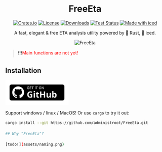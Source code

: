 <div align="center">

# FreeEta

[![Crates.io](https://img.shields.io/crates/v/FreeEta.svg)](https://crates.io/crates/FreeEta)
[![License](https://img.shields.io/crates/l/FreeEta.svg)](https://github.com/Administroot/FreeEta/blob/main/LICENSE)
[![Downloads](https://img.shields.io/crates/d/FreeEta.svg)](https://github.com/Administroot/FreeEta/releases/latest)
[![Test Status](https://img.shields.io/github/actions/workflow/status/administroot/FreeEta/test.yml?branch=master&event=push&label=test)](https://github.com/administroot/FreeEta/actions)
[![Made with iced](https://iced.rs/badge.svg)](https://github.com/iced-rs/iced)

A fast, elegant & free ETA analysis utility powered by 🦀 Rust, 🧊 iced.

<img alt="FreeEta" src="assets/showcase.gif" width="70%">

</div>

> ❗❗❗<span style="color:rgb(255, 0, 0)">Main functions are not yet!</span>

## Installation

<a href="https://github.com/Administroot/FreeEta/releases">
  <img src="static/svg/get_it_on_github.svg" alt="Get it on Github" width="200"/>
</a>

Support windows / linux / MacOS! Or use `cargo` to try it out:

```bash
cargo install --git https://github.com/administroot/FreeEta.git

## Why "FreeEta"?

[todo!](assets/naming.png)
